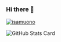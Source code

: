 ### Hi there 👋

<p align="left"> 
  <a href="https://github.com/isamuono/isamuono/">
    <img src="https://komarev.com/ghpvc/?username=isamuono" alt="isamuono" />
  </a>
</p>

![GitHub Stats Card](https://github-readme-stats.vercel.app/api?username=zizi4n5)

<!--
**isamuono/isamuono** is a ✨ _special_ ✨ repository because its `README.md` (this file) appears on your GitHub profile.

Here are some ideas to get you started:

- 🔭 I’m currently working on ...
- 🌱 I’m currently learning ...
- 👯 I’m looking to collaborate on ...
- 🤔 I’m looking for help with ...
- 💬 Ask me about ...
- 📫 How to reach me: ...
- 😄 Pronouns: ...
- ⚡ Fun fact: ...
-->
